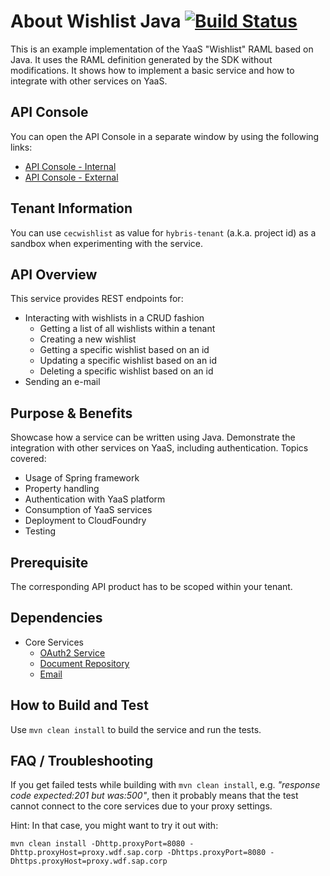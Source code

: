 About Wishlist Java [![Build Status](https://travis-ci.mo.sap.corp/CEC-Cloud-Platform-Enablement/wishlist_java.svg?token=gxowxy5qyyMiZYs28ztC)](https://travis-ci.mo.sap.corp/CEC-Cloud-Platform-Enablement/wishlist_java)
====================
This is an example implementation of the YaaS "Wishlist" RAML based on Java. It uses the RAML definition generated by the SDK without modifications. It shows how to implement a basic service and how to integrate with other services on YaaS.

API Console
-----------

You can open the API Console in a separate window by using the following links: 
- [API Console - Internal](http://wishlist-java.cf3.hybris.com)
- [API Console - External](https://api.yaas.io/wishlist-java)


Tenant Information
------------------

You can use `cecwishlist` as value for `hybris-tenant` (a.k.a. project id) as a sandbox when experimenting with the service.


API Overview
------------

This service provides REST endpoints for:
- Interacting with wishlists in a CRUD fashion
  - Getting a list of all wishlists within a tenant
  - Creating a new wishlist
  - Getting a specific wishlist based on an id
  - Updating a specific wishlist based on an id
  - Deleting a specific wishlist based on an id
- Sending an e-mail


Purpose & Benefits
------------------

Showcase how a service can be written using Java. Demonstrate the integration with other services on YaaS, including authentication. Topics covered:
- Usage of Spring framework
- Property handling
- Authentication with YaaS platform
- Consumption of YaaS services
- Deployment to CloudFoundry
- Testing


Prerequisite
------------

The corresponding API product has to be scoped within your tenant.


Dependencies
------------

- Core Services
  - [OAuth2 Service](https://devportal.yaas.io/services/oauth2/latest/index.html)
  - [Document Repository](https://devportal.yaas.io/services/documentrepository/latest/index.html)
  - [Email](https://devportal.yaas.io/services/email/latest/index.html)


How to Build and Test
---------------------

Use `mvn clean install` to build the service and run the tests.


FAQ / Troubleshooting
---------------------

If you get failed tests while building with `mvn clean install`, e.g. *"response code expected:201 but was:500"*, 
then it probably means that the test cannot connect to the core services due to your proxy settings.

Hint: In that case, you might want to try it out with:

    mvn clean install -Dhttp.proxyPort=8080 -Dhttp.proxyHost=proxy.wdf.sap.corp -Dhttps.proxyPort=8080 -Dhttps.proxyHost=proxy.wdf.sap.corp
